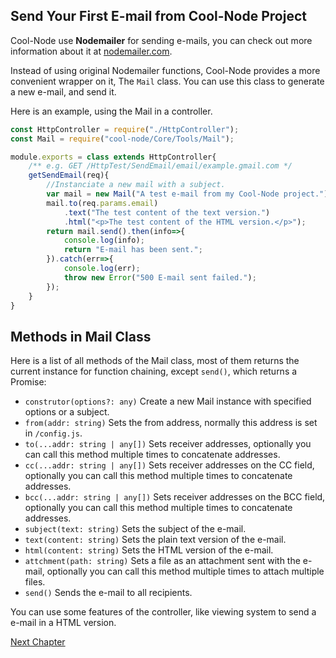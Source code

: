 ## Send Your First E-mail from Cool-Node Project

Cool-Node use **Nodemailer** for sending e-mails, you can check out more 
information about it at [nodemailer.com](https://nodemailer.com).

Instead of using original Nodemailer functions, Cool-Node provides a more 
convenient wrapper on it, The `Mail` class. You can use this class to generate
a new e-mail, and send it.

Here is an example, using the Mail in a controller.

```javascript
const HttpController = require("./HttpController");
const Mail = require("cool-node/Core/Tools/Mail");

module.exports = class extends HttpController{
    /** e.g. GET /HttpTest/SendEmail/email/example.gmail.com */
    getSendEmail(req){
        //Instanciate a new mail with a subject.
        var mail = new Mail("A test e-mail from my Cool-Node project.");
        mail.to(req.params.email)
            .text("The test content of the text version.")
            .html("<p>The test content of the HTML version.</p>");
        return mail.send().then(info=>{
            console.log(info);
            return "E-mail has been sent.";
        }).catch(err=>{
            console.log(err);
            throw new Error("500 E-mail sent failed.");
        });
    }
}
```

## Methods in Mail Class

Here is a list of all methods of the Mail class, most of them returns the 
current instance for function chaining, except `send()`, which returns a 
Promise:

- `construtor(options?: any)` Create a new Mail instance with specified 
    options or a subject.
- `from(addr: string)` Sets the from address, normally this address is set in 
    `/config.js`.
- `to(...addr: string | any[])` Sets receiver addresses, optionally you can 
    call this method multiple times to concatenate addresses.
- `cc(...addr: string | any[])` Sets receiver addresses on the CC field, 
    optionally you can call this method multiple times to concatenate 
    addresses. 
- `bcc(...addr: string | any[])` Sets receiver addresses on the BCC field, 
    optionally you can call this method multiple times to concatenate 
    addresses. 
- `subject(text: string)` Sets the subject of the e-mail.
- `text(content: string)` Sets the plain text version of the e-mail.
- `html(content: string)` Sets the HTML version of the e-mail.
- `attchment(path: string)` Sets a file as an attachment sent with the e-mail,
    optionally you can call this method multiple times to attach multiple 
    files.
- `send()` Sends the e-mail to all recipients.

You can use some features of the controller, like viewing system to send a
e-mail in a HTML version.

[Next Chapter](CommandLine)